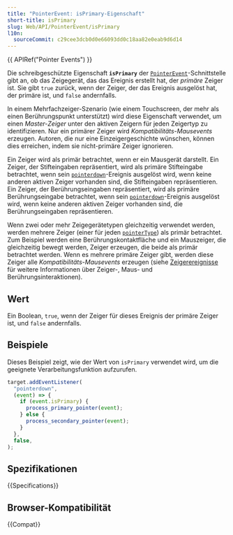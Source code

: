 ```yaml
---
title: "PointerEvent: isPrimary-Eigenschaft"
short-title: isPrimary
slug: Web/API/PointerEvent/isPrimary
l10n:
  sourceCommit: c29cee3dcb0d0e66093dd0c18aa82e0eab9d6d14
---
```


{{ APIRef("Pointer Events") }}

Die schreibgeschützte Eigenschaft **`isPrimary`** der
[`PointerEvent`](/de/docs/Web/API/PointerEvent)-Schnittstelle gibt an, ob das Zeigegerät, das das Ereignis erstellt hat, der _primäre_ Zeiger ist. Sie gibt `true` zurück, wenn der Zeiger, der das Ereignis ausgelöst hat, der primäre ist, und `false` andernfalls.

In einem Mehrfachzeiger-Szenario (wie einem Touchscreen, der mehr als einen Berührungspunkt unterstützt) wird diese Eigenschaft verwendet, um einen _Master-Zeiger_ unter den aktiven Zeigern für jeden Zeigertyp zu identifizieren. Nur ein primärer Zeiger wird _Kompatibilitäts-Mausevents_ erzeugen. Autoren, die nur eine Einzeigergeschichte wünschen, können dies erreichen, indem sie nicht-primäre Zeiger ignorieren.

Ein Zeiger wird als primär betrachtet, wenn er ein Mausgerät darstellt. Ein Zeiger, der Stifteingaben repräsentiert, wird als primäre Stifteingabe betrachtet, wenn sein [`pointerdown`](/de/docs/Web/API/Element/pointerdown_event)-Ereignis ausgelöst wird, wenn keine anderen aktiven Zeiger vorhanden sind, die Stifteingaben repräsentieren. Ein Zeiger, der Berührungseingaben repräsentiert, wird als primäre Berührungseingabe betrachtet, wenn sein [`pointerdown`](/de/docs/Web/API/Element/pointerdown_event)-Ereignis ausgelöst wird, wenn keine anderen aktiven Zeiger vorhanden sind, die Berührungseingaben repräsentieren.

Wenn zwei oder mehr Zeigegerätetypen gleichzeitig verwendet werden, werden mehrere Zeiger (einer für jeden [`pointerType`](/de/docs/Web/API/PointerEvent/pointerType)) als primär betrachtet. Zum Beispiel werden eine Berührungskontaktfläche und ein Mauszeiger, die gleichzeitig bewegt werden, Zeiger erzeugen, die beide als primär betrachtet werden. Wenn es mehrere primäre Zeiger gibt, werden diese Zeiger alle _Kompatibilitäts-Mausevents_ erzeugen (siehe [Zeigerereignisse](/de/docs/Web/API/Pointer_events) für weitere Informationen über Zeiger-, Maus- und Berührungsinteraktionen).

## Wert

Ein Boolean, `true`, wenn der Zeiger für dieses Ereignis der primäre Zeiger ist, und `false` andernfalls.

## Beispiele

Dieses Beispiel zeigt, wie der Wert von `isPrimary` verwendet wird, um die geeignete Verarbeitungsfunktion aufzurufen.

```js
target.addEventListener(
  "pointerdown",
  (event) => {
    if (event.isPrimary) {
      process_primary_pointer(event);
    } else {
      process_secondary_pointer(event);
    }
  },
  false,
);
```

## Spezifikationen

{{Specifications}}

## Browser-Kompatibilität

{{Compat}}

